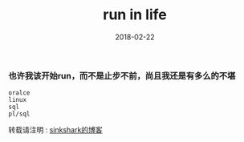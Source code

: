 ﻿---
layout: post
title: run in life
date: 2018-02-22
tag: sink
---

### 也许我该开始run，而不是止步不前，尚且我还是有多么的不堪
```
oralce
linux
sql
pl/sql
```

转载请注明 : [sinkshark的博客](http://sinkshark.com/)
